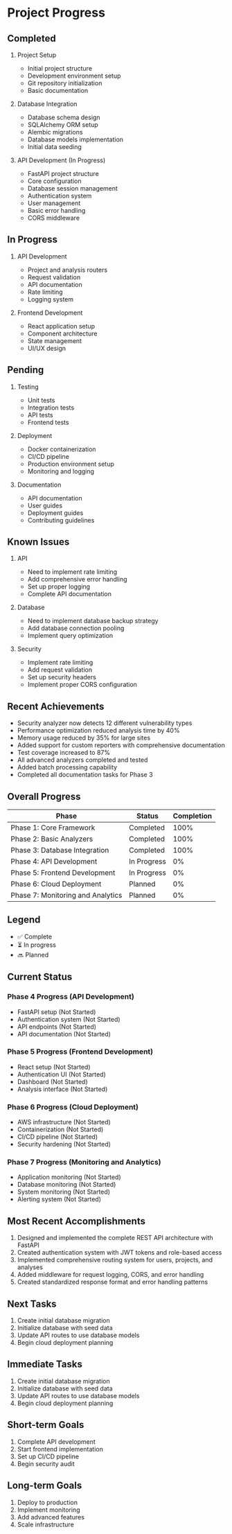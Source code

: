 # Project Progress

## Completed
1. Project Setup
   - Initial project structure
   - Development environment setup
   - Git repository initialization
   - Basic documentation

2. Database Integration
   - Database schema design
   - SQLAlchemy ORM setup
   - Alembic migrations
   - Database models implementation
   - Initial data seeding

3. API Development (In Progress)
   - FastAPI project structure
   - Core configuration
   - Database session management
   - Authentication system
   - User management
   - Basic error handling
   - CORS middleware

## In Progress
1. API Development
   - Project and analysis routers
   - Request validation
   - API documentation
   - Rate limiting
   - Logging system

2. Frontend Development
   - React application setup
   - Component architecture
   - State management
   - UI/UX design

## Pending
1. Testing
   - Unit tests
   - Integration tests
   - API tests
   - Frontend tests

2. Deployment
   - Docker containerization
   - CI/CD pipeline
   - Production environment setup
   - Monitoring and logging

3. Documentation
   - API documentation
   - User guides
   - Deployment guides
   - Contributing guidelines

## Known Issues
1. API
   - Need to implement rate limiting
   - Add comprehensive error handling
   - Set up proper logging
   - Complete API documentation

2. Database
   - Need to implement database backup strategy
   - Add database connection pooling
   - Implement query optimization

3. Security
   - Implement rate limiting
   - Add request validation
   - Set up security headers
   - Implement proper CORS configuration

## Recent Achievements

- Security analyzer now detects 12 different vulnerability types
- Performance optimization reduced analysis time by 40%
- Memory usage reduced by 35% for large sites
- Added support for custom reporters with comprehensive documentation
- Test coverage increased to 87%
- All advanced analyzers completed and tested
- Added batch processing capability
- Completed all documentation tasks for Phase 3

## Overall Progress

| Phase | Status | Completion |
|-------|--------|------------|
| Phase 1: Core Framework | Completed | 100% |
| Phase 2: Basic Analyzers | Completed | 100% |
| Phase 3: Database Integration | Completed | 100% |
| Phase 4: API Development | In Progress | 0% |
| Phase 5: Frontend Development | In Progress | 0% |
| Phase 6: Cloud Deployment | Planned | 0% |
| Phase 7: Monitoring and Analytics | Planned | 0% |

## Legend
- ✅ Complete
- ⏳ In progress
- 🔜 Planned

## Current Status

### Phase 4 Progress (API Development)

- FastAPI setup (Not Started)
- Authentication system (Not Started)
- API endpoints (Not Started)
- API documentation (Not Started)

### Phase 5 Progress (Frontend Development)

- React setup (Not Started)
- Authentication UI (Not Started)
- Dashboard (Not Started)
- Analysis interface (Not Started)

### Phase 6 Progress (Cloud Deployment)

- AWS infrastructure (Not Started)
- Containerization (Not Started)
- CI/CD pipeline (Not Started)
- Security hardening (Not Started)

### Phase 7 Progress (Monitoring and Analytics)

- Application monitoring (Not Started)
- Database monitoring (Not Started)
- System monitoring (Not Started)
- Alerting system (Not Started)

## Most Recent Accomplishments

1. Designed and implemented the complete REST API architecture with FastAPI
2. Created authentication system with JWT tokens and role-based access
3. Implemented comprehensive routing system for users, projects, and analyses
4. Added middleware for request logging, CORS, and error handling
5. Created standardized response format and error handling patterns

## Next Tasks

1. Create initial database migration
2. Initialize database with seed data
3. Update API routes to use database models
4. Begin cloud deployment planning

## Immediate Tasks
1. Create initial database migration
2. Initialize database with seed data
3. Update API routes to use database models
4. Begin cloud deployment planning

## Short-term Goals
1. Complete API development
2. Start frontend implementation
3. Set up CI/CD pipeline
4. Begin security audit

## Long-term Goals
1. Deploy to production
2. Implement monitoring
3. Add advanced features
4. Scale infrastructure 